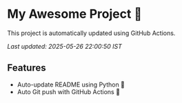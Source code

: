 # My Awesome Project 🚀

This project is automatically updated using GitHub Actions.

_Last updated: 2025-05-26 22:00:50 IST_

## Features
- Auto-update README using Python 🐍
- Auto Git push with GitHub Actions 🤖
